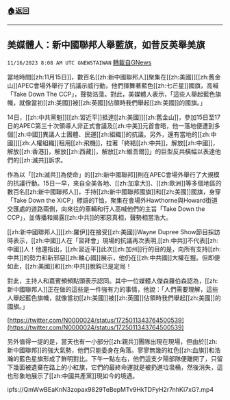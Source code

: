 ###  [:house:返回](README.md)
---


## 美媒體人：新中國聯邦人舉藍旗，如昔反英舉美旗
`11/16/2023 8:08 AM UTC GNEWSTAIWAN` [轉載自GNews](https://gnews.org/articles/1982734)


當地時間[[zh:11月15日]]，數百名[[zh:新中國聯邦人]]聚集在[[zh:美國]][[zh:舊金山]]APEC會場外舉行了抗議示威行動，他們揮舞著藍色[[zh:七芒星]]國旗，高喊「Take Down The CCP」，聲勢浩蕩。對此，美媒體人表示，「這些人舉起藍色旗幟，就像當初[[zh:美國]]被[[zh:英國]]佔領時我們舉起[[zh:美國]]的國旗。」
  

14日，[[zh:中共黨魁]][[zh:習近平]]抵達[[zh:美國]][[zh:舊金山]]，參加15日至17日的APEC第三十次領導人非正式會議及[[zh:中美]]元首會晤，他一落地便遭到多個[[zh:中國]]異議人士團體、民運[[zh:組織]]的抗議。另外，還有當地的[[zh:中國]][[zh:人權組織]]租用[[zh:飛機]]，拉著「終結[[zh:中共]]，解放[[zh:中國]]，解放[[zh:香港]]，解放[[zh:西藏]]，解放[[zh:維吾爾]]」的巨型反共橫幅以表達他們的[[zh:滅共]]訴求。

  

作為以「[[zh:滅共]]為使命」的[[zh:新中國聯邦]]則在APEC會場外舉行了大規模的抗議行動。15日一早，來自全美各地、[[zh:加拿大]]、[[zh:歐洲]]等多個地區的數百名[[zh:新中國聯邦人]]，手持[[zh:新中國聯邦國旗]]和[[zh:美國]]國旗，身穿「Take Down the XiCP」標語的T恤，聚集在會場外Hawthorne與Howard街道交匯處的道路兩側，向來往的車輛和行人高喊他們的主旨「Take Down the CCP」，並傳播和揭露[[zh:中共]]的邪惡真相，聲勢相當浩大。

  

[[zh:新中國聯邦人]][[zh:羅伊]]在接受[[zh:美國]]Wayne Dupree Show節目採訪時表示，[[zh:中國]]人在「習拜會」現場的抗議再次表明,[[zh:中共]]不代表[[zh:中國]]人！他還指出，[[zh:習近平]]此次[[zh:加州]]行的目的是，向所有支持[[zh:中共]]的勢力和新邪惡[[zh:軸心國]]展示，他仍在[[zh:中共國]]大權在握。但即便如此，[[zh:美國]]和[[zh:中共]]脫鈎已是定局！

  

對此，主持人和嘉賓頻頻點頭表示認同。其中一位媒體人傑森羅伯森認為，[[zh:新中國聯邦人]]正在做的這些是一件強有力的事情，他說：「人們需要理解，這些人舉起藍色旗幟，就像當初[[zh:美國]]被[[zh:英國]]佔領時我們舉起[[zh:美國]]的國旗。」

  

[https://twitter.com/N0000024/status/1725011343764500539](https://twitter.com/N0000024/status/1725011343764500539) 

  

另外值得一提的是，當天也有一小部分[[zh:親共]]團隊出現在現場，但由於[[zh:新中國聯邦]]的強大氣勢，他們只能委身在角落。寥寥無幾的紅色[[zh:血旗]]和浩瀚的藍色星旗形成了鮮明對比。下午一點左右，他們這支夕陽部隊便離開了，只留下幾面被遺棄在路上的小紅旗，它們的最終命運就是被扔進垃圾桶，然後消失，這也形象地展示了[[zh:中國共產黨]]現如今的境遇。

ipfs://QmWwBEaKnN3zopax9829TeBepMTv9HkTDFyH2r7nhKi7xG?.mp4


